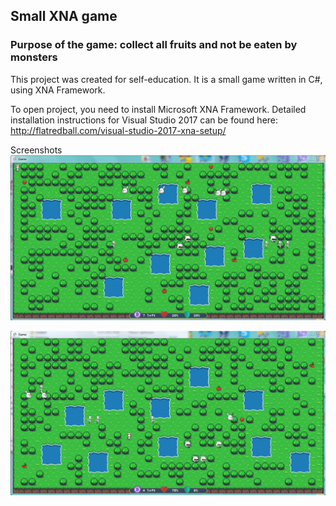 ## **Small XNA game**
### Purpose of the game: collect all fruits and not be eaten by monsters

This project was created for self-education. It is a small game written in C#, using XNA Framework.


To open project, you need to install Microsoft XNA Framework. Detailed installation instructions for Visual Studio 2017 can be found here: http://flatredball.com/visual-studio-2017-xna-setup/

Screenshots
![1.jpg](https://raw.githubusercontent.com/evilferb/xnagamesample/master/1.JPG)

![2.jpg](https://raw.githubusercontent.com/evilferb/xnagamesample/master/2.JPG)
